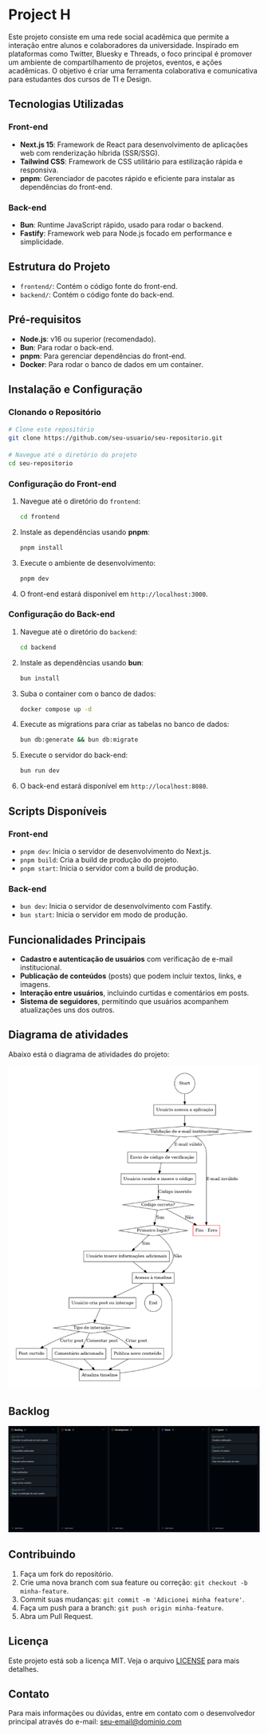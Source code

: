 # Project H

Este projeto consiste em uma rede social acadêmica que permite a interação entre alunos e colaboradores da universidade. Inspirado em plataformas como Twitter, Bluesky e Threads, o foco principal é promover um ambiente de compartilhamento de projetos, eventos, e ações acadêmicas. O objetivo é criar uma ferramenta colaborativa e comunicativa para estudantes dos cursos de TI e Design.

## Tecnologias Utilizadas

### Front-end
- **Next.js 15**: Framework de React para desenvolvimento de aplicações web com renderização híbrida (SSR/SSG).
- **Tailwind CSS**: Framework de CSS utilitário para estilização rápida e responsiva.
- **pnpm**: Gerenciador de pacotes rápido e eficiente para instalar as dependências do front-end.

### Back-end
- **Bun**: Runtime JavaScript rápido, usado para rodar o backend.
- **Fastify**: Framework web para Node.js focado em performance e simplicidade.

## Estrutura do Projeto

- `frontend/`: Contém o código fonte do front-end.
- `backend/`: Contém o código fonte do back-end.

## Pré-requisitos

- **Node.js**: v16 ou superior (recomendado).
- **Bun**: Para rodar o back-end.
- **pnpm**: Para gerenciar dependências do front-end.
- **Docker**: Para rodar o banco de dados em um container.

## Instalação e Configuração

### Clonando o Repositório

```bash
# Clone este repositório
git clone https://github.com/seu-usuario/seu-repositorio.git

# Navegue até o diretório do projeto
cd seu-repositorio
```

### Configuração do Front-end

1. Navegue até o diretório do `frontend`:
   ```bash
   cd frontend
   ```
2. Instale as dependências usando **pnpm**:
   ```bash
   pnpm install
   ```
3. Execute o ambiente de desenvolvimento:
   ```bash
   pnpm dev
   ```
4. O front-end estará disponível em `http://localhost:3000`.

### Configuração do Back-end

1. Navegue até o diretório do `backend`:
   ```bash
   cd backend
   ```
2. Instale as dependências usando **bun**:
   ```bash
   bun install
   ```
3. Suba o container com o banco de dados:
   ```bash
   docker compose up -d
   ```
4. Execute as migrations para criar as tabelas no banco de dados:
   ```bash
   bun db:generate && bun db:migrate
   ```
5. Execute o servidor do back-end:
   ```bash
   bun run dev
   ```
6. O back-end estará disponível em `http://localhost:8080`.

## Scripts Disponíveis

### Front-end

- `pnpm dev`: Inicia o servidor de desenvolvimento do Next.js.
- `pnpm build`: Cria a build de produção do projeto.
- `pnpm start`: Inicia o servidor com a build de produção.

### Back-end

- `bun dev`: Inicia o servidor de desenvolvimento com Fastify.
- `bun start`: Inicia o servidor em modo de produção.

## Funcionalidades Principais
- **Cadastro e autenticação de usuários** com verificação de e-mail institucional.
- **Publicação de conteúdos** (posts) que podem incluir textos, links, e imagens.
- **Interação entre usuários**, incluindo curtidas e comentários em posts.
- **Sistema de seguidores**, permitindo que usuários acompanhem atualizações uns dos outros.

## Diagrama de atividades

Abaixo está o diagrama de atividades do projeto:

![Diagrama de atividades](./project-h-uml.png)

## Backlog

![Backlog](./backlog-project-h.jpg)

## Contribuindo

1. Faça um fork do repositório.
2. Crie uma nova branch com sua feature ou correção: `git checkout -b minha-feature`.
3. Commit suas mudanças: `git commit -m 'Adicionei minha feature'`.
4. Faça um push para a branch: `git push origin minha-feature`.
5. Abra um Pull Request.

## Licença
Este projeto está sob a licença MIT. Veja o arquivo [LICENSE](./LICENSE) para mais detalhes.

## Contato
Para mais informações ou dúvidas, entre em contato com o desenvolvedor principal através do e-mail: [seu-email@dominio.com](mailto:seu-email@dominio.com)


